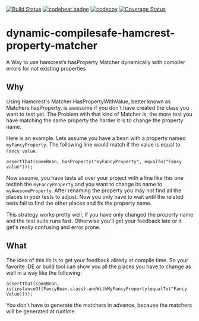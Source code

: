 [![Build Status](https://travis-ci.org/marmer/dynamic-compilesafe-hamcrest-property-matcher.svg?branch=master)](https://travis-ci.org/marmer/dynamic-compilesafe-hamcrest-property-matcher) 
[![codebeat badge](https://codebeat.co/badges/24fca7c8-55f0-4302-903e-1926475b81ab)](https://codebeat.co/projects/github-com-marmer-dynamic-compilesafe-hamcrest-property-matcher-master)
[![codecov](https://codecov.io/gh/marmer/dynamic-compilesafe-hamcrest-property-matcher/branch/master/graph/badge.svg)](https://codecov.io/gh/marmer/dynamic-compilesafe-hamcrest-property-matcher)
[![Coverage Status](https://coveralls.io/repos/github/marmer/dynamic-compilesafe-hamcrest-property-matcher/badge.svg?branch=master)](https://coveralls.io/github/marmer/dynamic-compilesafe-hamcrest-property-matcher?branch=master)

# dynamic-compilesafe-hamcrest-property-matcher
A Way to use hamcrest’s hasProperty Matcher dynamically with compiler errors for not existing properties

## Why
Using Hamcrest's Matcher HasPropertyWithValue, better known as Matchers.hasProperty, is awesome if you don't have created the class you want to test yet. The Problem with that kind of Matcher is, the more test you have matching the same property the harder it is to change the property name.

Here is an example. Lets assume you have a bean with a property named `myFancyProperty`. The following line would match if the value is equal to `Fancy value`.

`assertThat(someBean, hasProperty("myFancyProperty", equalTo("Fancy value")));`

Now assume, you have tests all over your project with a line like this one testinh the `myFancyProperty` and you want to change its name to `myAwesomeProperty`. After renaming the property you may not find all the places in your tests to adjust. Now you only have to wait until the related tests fail to find the other places and fix the property name.

This strategy works pretty well, if you have only changed the property name and the test suite runs fast. Otherwise you'll get your feedback late or it get's really confusing and error prone.

## What
The idea of this lib is to get your feedback allredy at compile time. So your favorite IDE or build tool can show you all the places you have to change as well in a way like the following:

`assertThat(someBean, is(instanceOf(FancyBean.class).andWithMyFancyProperty(equalTo("Fancy Value))));`

You don't have to generate the matchers in advance, because the matchers will be generated at runtime.
